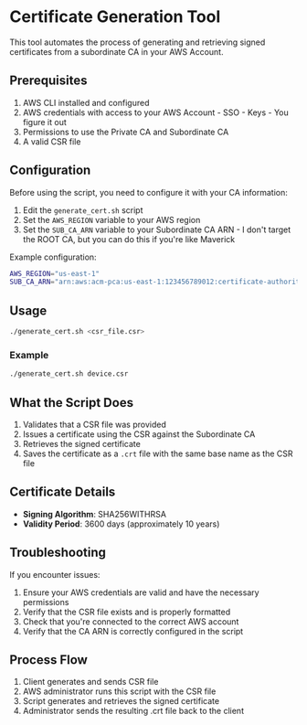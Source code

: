 # Certificate Generation Tool

This tool automates the process of generating and retrieving signed certificates from a subordinate CA in your AWS Account.

## Prerequisites

1. AWS CLI installed and configured
2. AWS credentials with access to your AWS Account - SSO - Keys - You figure it out
3. Permissions to use the Private CA and Subordinate CA
4. A valid CSR file

## Configuration

Before using the script, you need to configure it with your CA information:

1. Edit the `generate_cert.sh` script
2. Set the `AWS_REGION` variable to your AWS region
3. Set the `SUB_CA_ARN` variable to your Subordinate CA ARN - I don't target the ROOT CA, but you can do this if you're like Maverick

Example configuration:
```bash
AWS_REGION="us-east-1"
SUB_CA_ARN="arn:aws:acm-pca:us-east-1:123456789012:certificate-authority/abcdef12-3456-7890-abcd-ef1234567890"
```

## Usage

```bash
./generate_cert.sh <csr_file.csr>
```

### Example

```bash
./generate_cert.sh device.csr
```

## What the Script Does

1. Validates that a CSR file was provided
2. Issues a certificate using the CSR against the Subordinate CA
3. Retrieves the signed certificate
4. Saves the certificate as a `.crt` file with the same base name as the CSR file

## Certificate Details

- **Signing Algorithm**: SHA256WITHRSA
- **Validity Period**: 3600 days (approximately 10 years)

## Troubleshooting

If you encounter issues:

1. Ensure your AWS credentials are valid and have the necessary permissions
2. Verify that the CSR file exists and is properly formatted
3. Check that you're connected to the correct AWS account
4. Verify that the CA ARN is correctly configured in the script

## Process Flow

1. Client generates and sends CSR file
2. AWS administrator runs this script with the CSR file
3. Script generates and retrieves the signed certificate
4. Administrator sends the resulting .crt file back to the client
